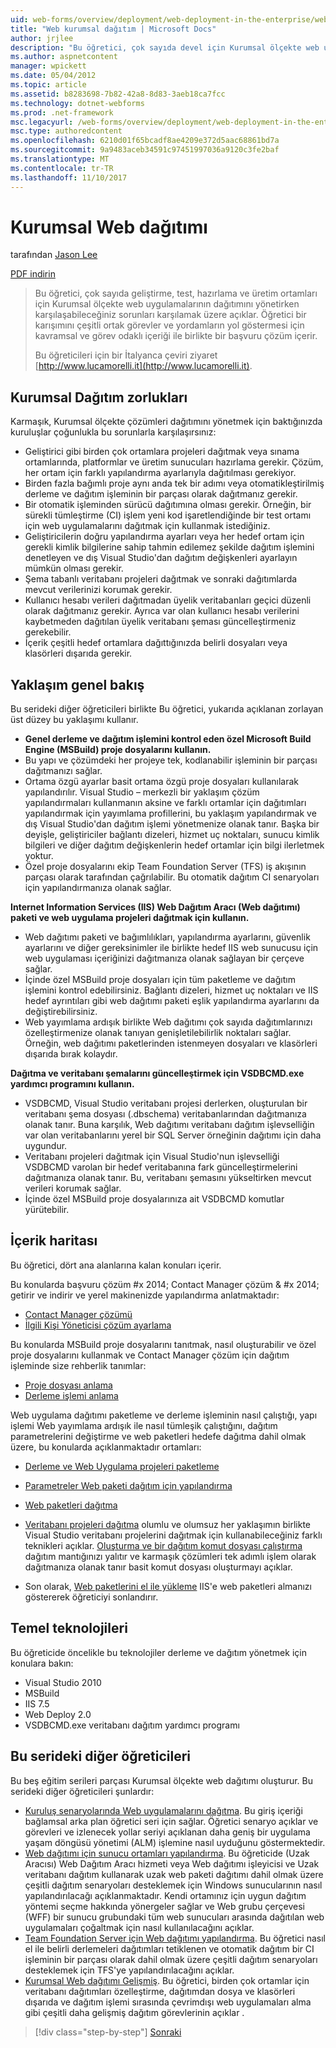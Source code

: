 ```yaml
---
uid: web-forms/overview/deployment/web-deployment-in-the-enterprise/web-deployment-in-the-enterprise
title: "Web kurumsal dağıtım | Microsoft Docs"
author: jrjlee
description: "Bu öğretici, çok sayıda devel için Kurumsal ölçekte web uygulamalarının dağıtımını yönetirken karşılaşabileceğiniz sorunları karşılamak üzere açıklar..."
ms.author: aspnetcontent
manager: wpickett
ms.date: 05/04/2012
ms.topic: article
ms.assetid: b8283698-7b82-42a8-8d83-3aeb18ca7fcc
ms.technology: dotnet-webforms
ms.prod: .net-framework
msc.legacyurl: /web-forms/overview/deployment/web-deployment-in-the-enterprise/web-deployment-in-the-enterprise
msc.type: authoredcontent
ms.openlocfilehash: 6210d01f65bcadf8ae4209e372d5aac68861bd7a
ms.sourcegitcommit: 9a9483aceb34591c97451997036a9120c3fe2baf
ms.translationtype: MT
ms.contentlocale: tr-TR
ms.lasthandoff: 11/10/2017
---
```

<a name="web-deployment-in-the-enterprise"></a>Kurumsal Web dağıtımı
====================
tarafından [Jason Lee](https://github.com/jrjlee)

[PDF indirin](https://msdnshared.blob.core.windows.net/media/MSDNBlogsFS/prod.evol.blogs.msdn.com/CommunityServer.Blogs.Components.WeblogFiles/00/00/00/63/56/8130.DeployingWebAppsInEnterpriseScenarios.pdf)

> Bu öğretici, çok sayıda geliştirme, test, hazırlama ve üretim ortamları için Kurumsal ölçekte web uygulamalarının dağıtımını yönetirken karşılaşabileceğiniz sorunları karşılamak üzere açıklar. Öğretici bir karışımını çeşitli ortak görevler ve yordamların yol göstermesi için kavramsal ve görev odaklı içeriği ile birlikte bir başvuru çözüm içerir.
> 
> Bu öğreticileri için bir İtalyanca çeviri ziyaret [http://www.lucamorelli.it](http://www.lucamorelli.it).


## <a name="enterprise-deployment-challenges"></a>Kurumsal Dağıtım zorlukları

Karmaşık, Kurumsal ölçekte çözümleri dağıtımını yönetmek için baktığınızda kuruluşlar çoğunlukla bu sorunlarla karşılaşırsınız:

- Geliştirici gibi birden çok ortamlara projeleri dağıtmak veya sınama ortamlarında, platformlar ve üretim sunucuları hazırlama gerekir. Çözüm, her ortam için farklı yapılandırma ayarlarıyla dağıtılması gerekiyor.
- Birden fazla bağımlı proje aynı anda tek bir adımı veya otomatikleştirilmiş derleme ve dağıtım işleminin bir parçası olarak dağıtmanız gerekir.
- Bir otomatik işleminden sürücü dağıtımına olması gerekir. Örneğin, bir sürekli tümleştirme (CI) işlem yeni kod işaretlendiğinde bir test ortamı için web uygulamalarını dağıtmak için kullanmak istediğiniz.
- Geliştiricilerin doğru yapılandırma ayarları veya her hedef ortam için gerekli kimlik bilgilerine sahip tahmin edilemez şekilde dağıtım işlemini denetleyen ve dış Visual Studio'dan dağıtım değişkenleri ayarlayın mümkün olması gerekir.
- Şema tabanlı veritabanı projeleri dağıtmak ve sonraki dağıtımlarda mevcut verilerinizi korumak gerekir.
- Kullanıcı hesabı verileri dağıtmadan üyelik veritabanları geçici düzenli olarak dağıtmanız gerekir. Ayrıca var olan kullanıcı hesabı verilerini kaybetmeden dağıtılan üyelik veritabanı şeması güncelleştirmeniz gerekebilir.
- İçerik çeşitli hedef ortamlara dağıttığınızda belirli dosyaları veya klasörleri dışarıda gerekir.

## <a name="overview-of-approach"></a>Yaklaşım genel bakış

Bu serideki diğer öğreticileri birlikte Bu öğretici, yukarıda açıklanan zorlayan üst düzey bu yaklaşımı kullanır.

- **Genel derleme ve dağıtım işlemini kontrol eden özel Microsoft Build Engine (MSBuild) proje dosyalarını kullanın.**
- Bu yapı ve çözümdeki her projeye tek, kodlanabilir işleminin bir parçası dağıtmanızı sağlar.
- Ortama özgü ayarlar basit ortama özgü proje dosyaları kullanılarak yapılandırılır. Visual Studio – merkezli bir yaklaşım çözüm yapılandırmaları kullanmanın aksine ve farklı ortamlar için dağıtımları yapılandırmak için yayımlama profillerini, bu yaklaşım yapılandırmak ve dış Visual Studio'dan dağıtım işlemi yönetmenize olanak tanır. Başka bir deyişle, geliştiriciler bağlantı dizeleri, hizmet uç noktaları, sunucu kimlik bilgileri ve diğer dağıtım değişkenlerin hedef ortamlar için bilgi ilerletmek yoktur.
- Özel proje dosyalarını ekip Team Foundation Server (TFS) iş akışının parçası olarak tarafından çağrılabilir. Bu otomatik dağıtım CI senaryoları için yapılandırmanıza olanak sağlar.

**Internet Information Services (IIS) Web Dağıtım Aracı (Web dağıtımı) paketi ve web uygulama projeleri dağıtmak için kullanın.**

- Web dağıtımı paketi ve bağımlılıkları, yapılandırma ayarlarını, güvenlik ayarlarını ve diğer gereksinimler ile birlikte hedef IIS web sunucusu için web uygulaması içeriğinizi dağıtmanıza olanak sağlayan bir çerçeve sağlar.
- İçinde özel MSBuild proje dosyaları için tüm paketleme ve dağıtım işlemini kontrol edebilirsiniz. Bağlantı dizeleri, hizmet uç noktaları ve IIS hedef ayrıntıları gibi web dağıtımı paketi eşlik yapılandırma ayarlarını da değiştirebilirsiniz.
- Web yayımlama ardışık birlikte Web dağıtımı çok sayıda dağıtımlarınızı özelleştirmenize olanak tanıyan genişletilebilirlik noktaları sağlar. Örneğin, web dağıtımı paketlerinden istenmeyen dosyaları ve klasörleri dışarıda bırak kolaydır.

**Dağıtma ve veritabanı şemalarını güncelleştirmek için VSDBCMD.exe yardımcı programını kullanın.**

- VSDBCMD, Visual Studio veritabanı projesi derlerken, oluşturulan bir veritabanı şema dosyası (.dbschema) veritabanlarından dağıtmanıza olanak tanır. Buna karşılık, Web dağıtımı veritabanı dağıtım işlevselliğin var olan veritabanlarını yerel bir SQL Server örneğinin dağıtımı için daha uygundur.
- Veritabanı projeleri dağıtmak için Visual Studio'nun işlevselliği VSDBCMD varolan bir hedef veritabanına fark güncelleştirmelerini dağıtmanıza olanak tanır. Bu, veritabanı şemasını yükseltirken mevcut verileri korumak sağlar.
- İçinde özel MSBuild proje dosyalarınıza ait VSDBCMD komutlar yürütebilir.

## <a name="content-map"></a>İçerik haritası

Bu öğretici, dört ana alanlarına kalan konuları içerir.

Bu konularda başvuru çözüm #x 2014; Contact Manager çözüm & #x 2014; getirir ve indirir ve yerel makinenizde yapılandırma anlatmaktadır:

- [Contact Manager çözümü](the-contact-manager-solution.md)
- [İlgili Kişi Yöneticisi çözüm ayarlama](setting-up-the-contact-manager-solution.md)

Bu konularda MSBuild proje dosyalarını tanıtmak, nasıl oluşturabilir ve özel proje dosyalarını kullanmak ve Contact Manager çözüm için dağıtım işleminde size rehberlik tanımlar:

- [Proje dosyası anlama](understanding-the-project-file.md)
- [Derleme işlemi anlama](understanding-the-build-process.md)

Web uygulama dağıtımı paketleme ve derleme işleminin nasıl çalıştığı, yapı işlemi Web yayımlama ardışık ile nasıl tümleşik çalıştığını, dağıtım parametrelerini değiştirme ve web paketleri hedefe dağıtma dahil olmak üzere, bu konularda açıklanmaktadır ortamları:

- [Derleme ve Web Uygulama projeleri paketleme](building-and-packaging-web-application-projects.md)
- [Parametreler Web paketi dağıtım için yapılandırma](configuring-parameters-for-web-package-deployment.md)
- [Web paketleri dağıtma](deploying-web-packages.md)

- [Veritabanı projeleri dağıtma](deploying-database-projects.md) olumlu ve olumsuz her yaklaşımın birlikte Visual Studio veritabanı projelerini dağıtmak için kullanabileceğiniz farklı teknikleri açıklar. [Oluşturma ve bir dağıtım komut dosyası çalıştırma](creating-and-running-a-deployment-command-file.md) dağıtım mantığınızı yalıtır ve karmaşık çözümleri tek adımlı işlem olarak dağıtmanıza olanak tanır basit komut dosyası oluşturmayı açıklar.
- Son olarak, [Web paketlerini el ile yükleme](manually-installing-web-packages.md) IIS'e web paketleri almanızı göstererek öğreticiyi sonlandırır.

## <a name="key-technologies"></a>Temel teknolojileri

Bu öğreticide öncelikle bu teknolojiler derleme ve dağıtım yönetmek için konulara bakın:

- Visual Studio 2010
- MSBuild
- IIS 7.5
- Web Deploy 2.0
- VSDBCMD.exe veritabanı dağıtım yardımcı programı

## <a name="other-tutorials-in-this-series"></a>Bu serideki diğer öğreticileri

Bu beş eğitim serileri parçası Kurumsal ölçekte web dağıtımı oluşturur. Bu serideki diğer öğreticileri şunlardır:

- [Kuruluş senaryolarında Web uygulamalarını dağıtma](../deploying-web-applications-in-enterprise-scenarios/deploying-web-applications-in-enterprise-scenarios.md). Bu giriş içeriği bağlamsal arka plan öğretici seri için sağlar. Öğretici senaryo açıklar ve görevleri ve izlenecek yollar seriyi açıklanan daha geniş bir uygulama yaşam döngüsü yönetimi (ALM) işlemine nasıl uyduğunu göstermektedir.
- [Web dağıtımı için sunucu ortamları yapılandırma](../configuring-server-environments-for-web-deployment/configuring-server-environments-for-web-deployment.md). Bu öğreticide (Uzak Aracısı) Web Dağıtım Aracı hizmeti veya Web dağıtımı işleyicisi ve Uzak veritabanı dağıtım kullanarak uzak web paketi dağıtımı dahil olmak üzere çeşitli dağıtım senaryoları desteklemek için Windows sunucularının nasıl yapılandırılacağı açıklanmaktadır. Kendi ortamınız için uygun dağıtım yöntemi seçme hakkında yönergeler sağlar ve Web grubu çerçevesi (WFF) bir sunucu grubundaki tüm web sunucuları arasında dağıtılan web uygulamaları çoğaltmak için nasıl kullanılacağını açıklar.
- [Team Foundation Server için Web dağıtımı yapılandırma](../configuring-team-foundation-server-for-web-deployment/configuring-team-foundation-server-for-web-deployment.md). Bu öğretici nasıl el ile belirli derlemeleri dağıtımları tetiklenen ve otomatik dağıtım bir CI işleminin bir parçası olarak dahil olmak üzere çeşitli dağıtım senaryoları desteklemek için TFS'ye yapılandırılacağını açıklar.
- [Kurumsal Web dağıtımı Gelişmiş](../advanced-enterprise-web-deployment/advanced-enterprise-web-deployment.md). Bu öğretici, birden çok ortamlar için veritabanı dağıtımları özelleştirme, dağıtımdan dosya ve klasörleri dışarıda ve dağıtım işlemi sırasında çevrimdışı web uygulamaları alma gibi çeşitli daha gelişmiş dağıtım görevlerinin açıklar .

>[!div class="step-by-step"]
[Sonraki](the-contact-manager-solution.md)
